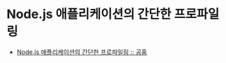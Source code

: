 # Node.js 애플리케이션의 간단한 프로파일링
- [Node.js 애플리케이션의 간단한 프로파일링 :: 공홈](https://nodejs.org/ko/docs/guides/simple-profiling/) 